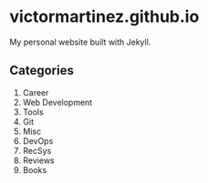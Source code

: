 # victormartinez.github.io

My personal website built with Jekyll.


## Categories
1. Career
1. Web Development
1. Tools
1. Git
1. Misc
1. DevOps
1. RecSys
1. Reviews
1. Books
